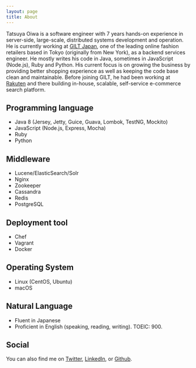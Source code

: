 ```yaml
---
layout: page
title: About
---
```


Tatsuya Oiwa is a software engineer with 7 years hands-on experience in server-side, large-scale, distributed systems development and operation. He is currently working at [GILT Japan](https://www.gilt.jp/), one of the leading online fashion retailers based in Tokyo (originally from New York), as a backend services engineer. He mostly writes his code in Java, sometimes in JavaScript (Node.js), Ruby and Python. His current focus is on growing the business by providing better shopping experience as well as keeping the code base clean and maintainable. Before joining GILT, he had been working at [Rakuten](http://www.rakuten.co.jp/) and there building in-house, scalable, self-service e-commerce search platform.

## Programming language

- Java 8 (Jersey, Jetty, Guice, Guava, Lombok, TestNG, Mockito)
- JavaScript (Node.js, Express, Mocha)
- Ruby
- Python

## Middleware

- Lucene/ElasticSearch/Solr
- Nginx
- Zookeeper
- Cassandra
- Redis
- PostgreSQL

## Deployment tool

- Chef
- Vagrant
- Docker

## Operating System

- Linux (CentOS, Ubuntu)
- macOS

## Natural Language

- Fluent in Japanese
- Proficient in English (speaking, reading, writing). TOEIC: 900.

## Social

You can also find me on [Twitter](https://twitter.com/tatsuyaoiw), [LinkedIn](https://www.linkedin.com/in/tatsuyaoiw), or [Github](https://github.com/tatsuyaoiw).
